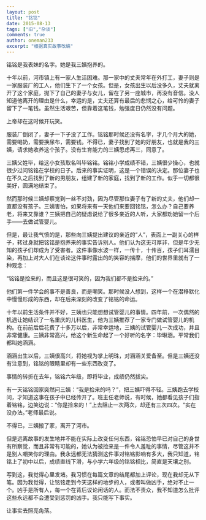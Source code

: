 ```yaml
---
layout: post
title: "铭铭"
date: 2015-08-13
tags: ["旧","杂谈"]
comments: true
author: oneman233
excerpt: "根据真实故事改编"
---
```


铭铭是我表妹的名字。她是我三姨抱养的。

十年以前，河市镇上有一家人生活困难。那一家中的丈夫常年在外打工，妻子则是一家服装厂的工人，他们生下了一个女孩。但是，女孩出生以后没多久，丈夫就离开了这个家庭，抛下了自己的妻子与女儿，留在了另一座城市，再没有音信。没人知道他离开的理由是什么，幸运的是，丈夫还算有最后的悲悯之心，给可怜的妻子留下了一笔钱。虽然生活艰苦，但靠着这笔钱，勉强度日仍然没有问题。

上帝却在这时候开玩笑。

服装厂倒闭了，妻子一下子没了工作。铭铭那时候还没有名字，才几个月大的她，需要喝奶，需要换尿布，需要钱。不得已，妻子找到了她的好朋友，也就是我的三姨，请求她收养这个孩子。没有生育能力的三姨思虑再三，同意了。

三姨父姓毕，给这小女孩取名叫毕铭铭。铭铭小学成绩不错，三姨很少操心，也就很少过问铭铭在学校的日子。后来的事实证明，这是一个错误的决定。那位妻子也在不久之后找到了新的男朋友，组建了新的家庭，找到了新的工作。似乎一切都很美好，圆满地结束了。

然而那时候三姨却察觉到一丝不对劲，因为尽管那位妻子有了新的丈夫，他们却一直都没有孩子。三姨害怕，如果将来有一天他们来要回铭铭，怎么办？自己要养老，将来又靠谁？三姨把自己的疑虑说给了很多亲近的人听，大家都劝她留一个后手——去做试管婴儿。

但是，最让我气愤的是，那些向三姨提出建议的亲近的“人”，表面上一副关心的样子，转过身就把铭铭是抱养来的事实告诉别人。他们认为这无可厚非，但是年少无知的孩子们却成为了受害者。这件事像水波一样，一传十，十传百，孩子们耳濡目染，再加上对大人们在谈论这件事时露出的的笑容的揣摩，他们的世界里就有了一种观念：

“铭铭是捡来的，而且这是很可笑的，因为我们都不是捡来的。”

他们第一件学会的事不是善良，而是嘲笑。那时候没人想到，这样一个在潜移默化中慢慢形成的东西，却在后来深刻的改变了铭铭的命运。

十年以前生活条件并不好，三姨也只能想想试管婴儿的事情。四年前，一次偶然的机遇让她结识了一名重庆的儿科医生，他为三姨推荐了一家专门做试管婴儿的机构。在前前后后花费了十多万以后，非常幸运地，三姨的试管婴儿一次成功，并且非常健康。三姨非常高兴，给这个新生命起了一个好听的名字：毕琳涵。平常我们都叫她涵涵。

涵涵出生以后，三姨很高兴，将她视为掌上明珠，对涵涵关爱备至。但是三姨还没有注意到，铭铭的眼睛里却有一些东西改变了。

事情的转折在去年，铭铭六年级，即将毕业，成绩仍然拔尖。

有一天铭铭回家突然问三姨：“我是捡来的吗？”，把三姨吓得不轻。三姨跑去学校问，才知道这事在孩子中已经传开了。班主任老师说，有时候，她都看见孩子们指着铭铭，边笑边说：“你是捡来的！”上去阻止一次两次，却还有三次四次。“实在没办法。”老师最后说。

不得已，三姨搬了家，离开了河市。

但是远离故事的发生地并不能在实际上改变任何东西，铭铭恐怕早已对自己的身世有所察觉，而且非常有可能的，她认为被捡来是一件令人羞耻的事情，尽管这并不是别人嘲笑你的理由。我永远都无法猜测这件事对铭铭影响有多大，我只知道，铭铭上了初中以后，成绩直线下滑，与小学六年级的铭铭相比，简直是天壤之别。

写到这，我觉得心里发堵。我习惯在每篇文章的结尾都加上评论，现在我却无从下笔。因为我觉得，让铭铭走到今天这样的地步的人，或者叫做凶手，绝对不止一个。凶手是所有人，每一个在背后议论闲话的人。而法不责众，我不知道怎么批评这些永远都不会遭受到惩罚的凶手。我只能写下事实。

让事实去照亮角落。
